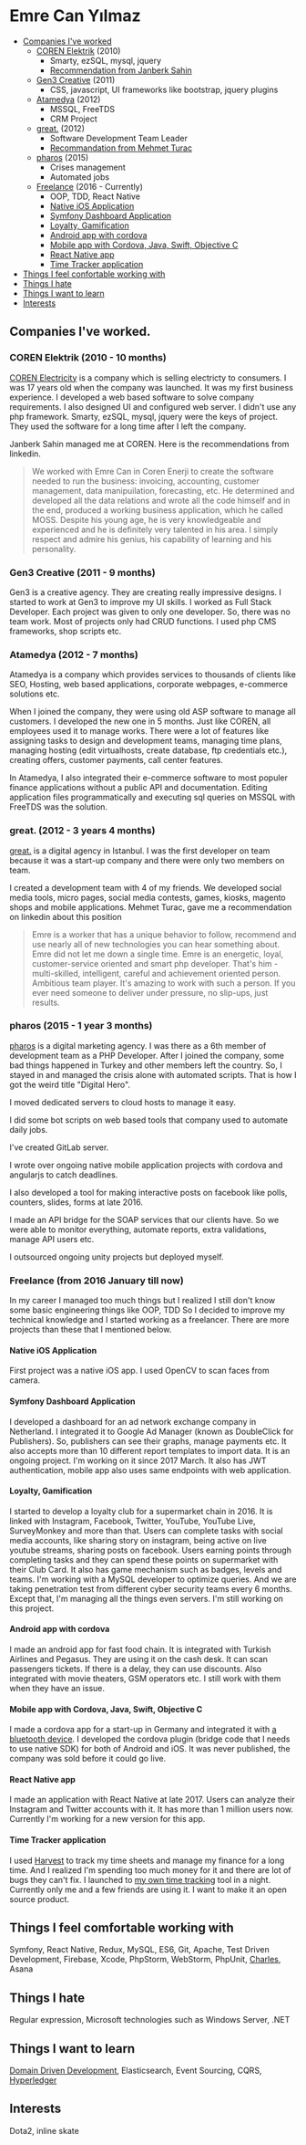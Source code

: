 # Emre Can Yılmaz

- [Companies I've worked](#companies)
    - [COREN Elektrik](#coren) (2010)
        - Smarty, ezSQL, mysql, jquery 
        - [Recommendation from Janberk Sahin](#janberk)
    - [Gen3 Creative](#gen3) (2011)
        - CSS, javascript, UI frameworks like bootstrap, jquery plugins
    - [Atamedya](#atamedya) (2012)
        - MSSQL, FreeTDS
        - CRM Project
    - [great.](#great) (2012)
        - Software Development Team Leader
        - [Recommandation from Mehmet Turac](#turac)
    - [pharos](#pharos) (2015)
        - Crises management
        - Automated jobs
    - [Freelance](#freelance) (2016 - Currently)
        - OOP, TDD, React Native
        - [Native iOS Application](#native-ios)
        - [Symfony Dashboard Application](#dashboard)
        - [Loyalty, Gamification](#gamification)
        - [Android app with cordova](#cordova)
        - [Mobile app with Cordova, Java, Swift, Objective C](#linka)
        - [React Native app](#react-native-app)
        - [Time Tracker application](#time-tracker)
- [Things I feel confortable working with](#comfortable)
- [Things I hate](#hate)
- [Things I want to learn](#toLearn)
- [Interests](#hobbies)
 

<a name="companies"></a>
## Companies I've worked.

<a name="coren"></a>
### COREN Elektrik (2010 - 10 months)
<a href="https://www.linkedin.com/company/coren-elektrik-enerjisi-ithalat-ihracat-ve-toptan-satis-as/about/">COREN Electricity</a> is a company which is selling electricty to consumers. 
I was 17 years old when the company was launched. 
It was my first business experience. 
I developed a web based software to solve company requirements.
I also designed UI and configured web server.
I didn't use any php framework. Smarty, ezSQL, mysql, jquery were the keys of project.
They used the software for a long time after I left the company.       

<a name="janberk"></a>
Janberk Sahin managed me at COREN. Here is the recommendations from linkedin.

> We worked with Emre Can in Coren Enerji to create the software needed to run the business: invoicing, accounting, customer management, data manipuilation, forecasting, etc. He determined and developed all the data relations and wrote all the code himself and in the end, produced a working business application, which he called MOSS. Despite his young age, he is very knowledgeable and experienced and he is definitely very talented in his area. I simply respect and admire his genius, his capability of learning and his personality.

<a name="gen3"></a>
### Gen3 Creative (2011 - 9 months)
Gen3 is a creative agency.
They are creating really impressive designs.
I started to work at Gen3 to improve my UI skills.
I worked as Full Stack Developer. 
Each project was given to only one developer. 
So, there was no team work. 
Most of projects only had CRUD functions. 
I used php CMS frameworks, shop scripts etc.
 
<a name="atamedya"></a>
### Atamedya (2012 - 7 months)
Atamedya is a company which provides services to thousands of clients like SEO, Hosting, web based applications, corporate webpages, e-commerce solutions etc.

When I joined the company, they were using old ASP software to manage all customers.
I developed the new one in 5 months.
Just like COREN, all employees used it to manage works. 
There were a lot of features like assigning tasks to design and development teams, managing time plans, managing hosting (edit virtualhosts, create database, ftp credentials etc.), creating offers, customer payments, call center features. 

In Atamedya, I also integrated their e-commerce software to most populer finance applications without a public API and documentation. 
Editing application files programmatically and executing sql queries on MSSQL with FreeTDS was the solution.       
<a name="great"></a>
### great. (2012 - 3 years 4 months)
<a href="http://great.agency/">great.</a> is a digital agency in Istanbul.
I was the first developer on team because it was a start-up company and there were only two members on team.

I created a development team with 4 of my friends.
We developed social media tools, micro pages, social media contests, games, kiosks, magento shops and mobile applications.
<a name="turac"></a> 
Mehmet Turac, gave me a recommendation on linkedin about this position
> Emre is a worker that has a unique behavior to follow, recommend and use nearly all of new technologies you can hear something about. Emre did not let me down a single time. Emre is an energetic, loyal, customer-service oriented and smart php developer. That's him - multi-skilled, intelligent, careful and achievement oriented person. Ambitious team player. It's amazing to work with such a person. If you ever need someone to deliver under pressure, no slip-ups, just results.
 <a name="pharos"></a>
### pharos (2015 - 1 year 3 months)
<a href="https://www.linkedin.com/company/pharos-consulting-group/about/">pharos</a> is a digital marketing agency.
I was there as a 6th member of development team as a PHP Developer.
After I joined the company, some bad things happened in Turkey and other members left the country. 
So, I stayed in and managed the crisis alone with automated scripts. 
That is how I got the weird title "Digital Hero". 

I moved dedicated servers to cloud hosts to manage it easy.

I did some bot scripts on web based tools that company used to automate daily jobs.

I've created GitLab server.

I wrote over ongoing native mobile application projects with cordova and angularjs to catch deadlines.

I also developed a tool for making interactive posts on facebook like polls, counters, slides, forms at late 2016.

I made an API bridge for the SOAP services that our clients have.
So we were able to monitor everything, automate reports, extra validations, manage API users etc.

I outsourced ongoing unity projects but deployed myself.
<a name="freelance"></a>
### Freelance (from 2016 January till now)

In my career I managed too much things but I realized I still don't know some basic engineering things like OOP, TDD
So I decided to improve my technical knowledge and I started working as a freelancer. There are more projects than these that I mentioned below. 
<a name="native-ios"></a>
#### Native iOS Application
First project was a native iOS app. I used OpenCV to scan faces from camera.
<a name="dashboard"></a>
#### Symfony Dashboard Application
I developed a dashboard for an ad network exchange company in Netherland. 
I integrated it to Google Ad Manager (known as DoubleClick for Publishers).
So, publishers can see their graphs, manage payments etc.
It also accepts more than 10 different report templates to import data.
It is an ongoing project. I'm working on it since 2017 March.
It also has JWT authentication, mobile app also uses same endpoints with web application.
<a name="gamification"></a>
#### Loyalty, Gamification 
I started to develop a loyalty club for a supermarket chain in 2016.
It is linked with Instagram, Facebook, Twitter, YouTube, YouTube Live, SurveyMonkey and more than that.
Users can complete tasks with social media accounts, 
like sharing story on instagram, being active on live youtube streams, sharing posts on facebook. 
Users earning points through completing tasks and they can spend these points on supermarket with their Club Card.
It also has game mechanism such as badges, levels and teams. 
I'm working with a MySQL developer to optimize queries.
And we are taking penetration test from different cyber security teams every 6 months.
Except that, I'm managing all the things even servers.
I'm still working on this project.
<a name="cordova"></a>
#### Android app with cordova
I made an android app for fast food chain. It is integrated with Turkish Airlines and Pegasus.
They are using it on the cash desk. It can scan passengers tickets. If there is a delay, they can use discounts.
Also integrated with movie theaters, GSM operators etc. I still work with them when they have an issue.
<a name="linka"></a>
#### Mobile app with Cordova, Java, Swift, Objective C
I made a cordova app for a start-up in Germany and integrated it with <a href="https://www.linkalock.com/">a bluetooth device</a>. 
I developed the cordova plugin (bridge code that I needs to use native SDK) for both of Android and iOS.
It was never published, the company was sold before it could go live.
<a name="react-native-app"></a>
#### React Native app 
I made an application with React Native at late 2017. 
Users can analyze their Instagram and Twitter accounts with it.
It has more than 1 million users now.
Currently I'm working for a new version for this app.
<a name="time-tracker"></a>
#### Time Tracker application
I used <a href="https://www.getharvest.com/">Harvest</a> to track my time sheets and manage my finance for a long time.
And I realized I'm spending too much money for it and there are lot of bugs they can't fix. 
I launched to <a href="https://github.com/iLevye/time-is-revenue">my own time tracking</a> tool in a night.
Currently only me and a few friends are using it. I want to make it an open source product. 
<a name="comfortable"></a>
## Things I feel comfortable working with
Symfony, React Native, Redux, MySQL, ES6, Git, Apache, Test Driven Development, Firebase, Xcode, PhpStorm, WebStorm, PhpUnit, <a href="https://www.charlesproxy.com/">Charles</a>, Asana 
<a name="hate"></a>
## Things I hate
Regular expression, Microsoft technologies such as Windows Server, .NET
<a name="toLearn"></a>
## Things I want to learn
<a href="https://github.com/bencagri/symfony4-ddd">Domain Driven Development</a>, 
Elasticsearch, Event Sourcing, CQRS, <a href="https://www.hyperledger.org/">Hyperledger</a>
<a name="hobbies"></a>
## Interests 
Dota2, inline skate

